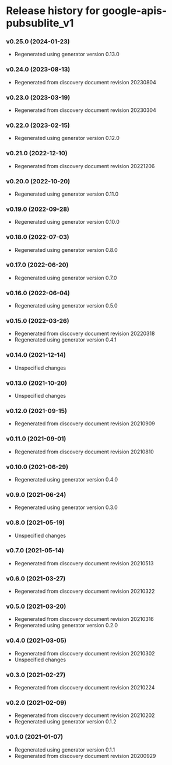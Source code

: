 # Release history for google-apis-pubsublite_v1

### v0.25.0 (2024-01-23)

* Regenerated using generator version 0.13.0

### v0.24.0 (2023-08-13)

* Regenerated from discovery document revision 20230804

### v0.23.0 (2023-03-19)

* Regenerated from discovery document revision 20230304

### v0.22.0 (2023-02-15)

* Regenerated using generator version 0.12.0

### v0.21.0 (2022-12-10)

* Regenerated from discovery document revision 20221206

### v0.20.0 (2022-10-20)

* Regenerated using generator version 0.11.0

### v0.19.0 (2022-09-28)

* Regenerated using generator version 0.10.0

### v0.18.0 (2022-07-03)

* Regenerated using generator version 0.8.0

### v0.17.0 (2022-06-20)

* Regenerated using generator version 0.7.0

### v0.16.0 (2022-06-04)

* Regenerated using generator version 0.5.0

### v0.15.0 (2022-03-26)

* Regenerated from discovery document revision 20220318
* Regenerated using generator version 0.4.1

### v0.14.0 (2021-12-14)

* Unspecified changes

### v0.13.0 (2021-10-20)

* Unspecified changes

### v0.12.0 (2021-09-15)

* Regenerated from discovery document revision 20210909

### v0.11.0 (2021-09-01)

* Regenerated from discovery document revision 20210810

### v0.10.0 (2021-06-29)

* Regenerated using generator version 0.4.0

### v0.9.0 (2021-06-24)

* Regenerated using generator version 0.3.0

### v0.8.0 (2021-05-19)

* Unspecified changes

### v0.7.0 (2021-05-14)

* Regenerated from discovery document revision 20210513

### v0.6.0 (2021-03-27)

* Regenerated from discovery document revision 20210322

### v0.5.0 (2021-03-20)

* Regenerated from discovery document revision 20210316
* Regenerated using generator version 0.2.0

### v0.4.0 (2021-03-05)

* Regenerated from discovery document revision 20210302
* Unspecified changes

### v0.3.0 (2021-02-27)

* Regenerated from discovery document revision 20210224

### v0.2.0 (2021-02-09)

* Regenerated from discovery document revision 20210202
* Regenerated using generator version 0.1.2

### v0.1.0 (2021-01-07)

* Regenerated using generator version 0.1.1
* Regenerated from discovery document revision 20200929

